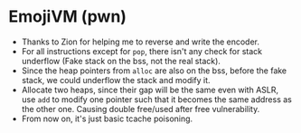 # EmojiVM (pwn)
* Thanks to Zion for helping me to reverse and write the encoder.
* For all instructions except for `pop`, there isn't any check for stack underflow (Fake stack on the bss, not the real stack).
* Since the heap pointers from `alloc` are also on the bss, before the fake stack, we could underflow the stack and modify it.
* Allocate two heaps, since their gap will be the same even with ASLR, use `add` to modify one pointer such that it becomes the same address as the other one. Causing double free/used after free vulnerability.
* From now on, it's just basic tcache poisoning.
